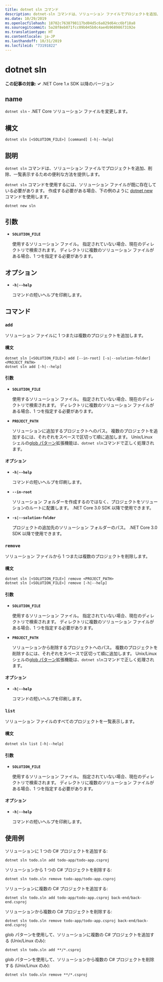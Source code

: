 ```yaml
---
title: dotnet sln コマンド
description: dotnet-sln コマンドは、ソリューション ファイルでプロジェクトを追加、削除、一覧表示するための便利なオプションを提供します。
ms.date: 10/29/2019
ms.openlocfilehash: 18702c7638798117bd04d5c6a829d64cc6bf18a8
ms.sourcegitcommit: 5a28f8eb071fcc09b045b0c4ae4b96898673192e
ms.translationtype: HT
ms.contentlocale: ja-JP
ms.lasthandoff: 10/31/2019
ms.locfileid: "73191822"
---
```

# <a name="dotnet-sln"></a>dotnet sln

**この記事の対象: ✓** .NET Core 1.x SDK 以降のバージョン

<!-- todo: uncomment when all CLI commands are reviewed
[!INCLUDE [topic-appliesto-net-core-all](../../../includes/topic-appliesto-net-core-all.md)]
-->

## <a name="name"></a>name

`dotnet sln` - .NET Core ソリューション ファイルを変更します。

## <a name="synopsis"></a>構文

```dotnetcli
dotnet sln [<SOLUTION_FILE>] [command] [-h|--help]
```

## <a name="description"></a>説明

`dotnet sln` コマンドは、ソリューション ファイルでプロジェクトを追加、削除、一覧表示するための便利な方法を提供します。

`dotnet sln` コマンドを使用するには、ソリューション ファイルが既に存在している必要があります。 作成する必要がある場合、下の例のように [dotnet new](dotnet-new.md) コマンドを使用します。

```dotnetcli
dotnet new sln
```

## <a name="arguments"></a>引数

- **`SOLUTION_FILE`**

  使用するソリューション ファイル。 指定されていない場合、現在のディレクトリで検索されます。 ディレクトリに複数のソリューション ファイルがある場合、1 つを指定する必要があります。

## <a name="options"></a>オプション

- **`-h|--help`**

  コマンドの短いヘルプを印刷します。

## <a name="commands"></a>コマンド

### `add`

ソリューション ファイルに 1 つまたは複数のプロジェクトを追加します。

#### <a name="synopsis"></a>構文

```dotnetcli
dotnet sln [<SOLUTION_FILE>] add [--in-root] [-s|--solution-folder] <PROJECT_PATH>
dotnet sln add [-h|--help]
```

#### <a name="arguments"></a>引数

- **`SOLUTION_FILE`**

  使用するソリューション ファイル。 指定されていない場合、現在のディレクトリで検索されます。 ディレクトリに複数のソリューション ファイルがある場合、1 つを指定する必要があります。

- **`PROJECT_PATH`**

  ソリューションに追加するプロジェクトへのパス。 複数のプロジェクトを追加するには、それぞれをスペースで区切って順に追加します。 Unix/Linux シェルの[glob パターン](https://en.wikipedia.org/wiki/Glob_(programming))拡張機能は、`dotnet sln`コマンドで正しく処理されます。

#### <a name="options"></a>オプション

- **`-h|--help`**

  コマンドの短いヘルプを印刷します。

- **`--in-root`**

  ソリューション フォルダーを作成するのではなく、プロジェクトをソリューションのルートに配置します。 .NET Core 3.0 SDK 以降で使用できます。

- **`-s|--solution-folder`**

  プロジェクトの追加先のソリューション フォルダーのパス。 .NET Core 3.0 SDK 以降で使用できます。

### `remove`

ソリューション ファイルから 1 つまたは複数のプロジェクトを削除します。

#### <a name="synopsis"></a>構文

```dotnetcli
dotnet sln [<SOLUTION_FILE>] remove <PROJECT_PATH>
dotnet sln [<SOLUTION_FILE>] remove [-h|--help]
```

#### <a name="arguments"></a>引数

- **`SOLUTION_FILE`**

  使用するソリューション ファイル。 指定されていない場合、現在のディレクトリで検索されます。 ディレクトリに複数のソリューション ファイルがある場合、1 つを指定する必要があります。

- **`PROJECT_PATH`**

  ソリューションから削除するプロジェクトへのパス。 複数のプロジェクトを削除するには、それぞれをスペースで区切って順に追加します。 Unix/Linux シェルの[glob パターン](https://en.wikipedia.org/wiki/Glob_(programming))拡張機能は、`dotnet sln`コマンドで正しく処理されます。

#### <a name="options"></a>オプション

- **`-h|--help`**

  コマンドの短いヘルプを印刷します。

### `list`

ソリューション ファイルのすべてのプロジェクトを一覧表示します。

#### <a name="synopsis"></a>構文

```dotnetcli
dotnet sln list [-h|--help]
```
  
#### <a name="arguments"></a>引数

- **`SOLUTION_FILE`**

  使用するソリューション ファイル。 指定されていない場合、現在のディレクトリで検索されます。 ディレクトリに複数のソリューション ファイルがある場合、1 つを指定する必要があります。

#### <a name="options"></a>オプション

- **`-h|--help`**

  コマンドの短いヘルプを印刷します。

## <a name="examples"></a>使用例

ソリューションに 1 つの C# プロジェクトを追加する:

```dotnetcli
dotnet sln todo.sln add todo-app/todo-app.csproj
```

ソリューションから 1 つの C# プロジェクトを削除する:

```dotnetcli
dotnet sln todo.sln remove todo-app/todo-app.csproj
```

ソリューションに複数の C# プロジェクトを追加する:

```dotnetcli
dotnet sln todo.sln add todo-app/todo-app.csproj back-end/back-end.csproj
```

ソリューションから複数の C# プロジェクトを削除する:

```dotnetcli
dotnet sln todo.sln remove todo-app/todo-app.csproj back-end/back-end.csproj
```

glob パターンを使用して、ソリューションに複数の C# プロジェクトを追加する (Unix/Linux のみ):

```dotnetcli
dotnet sln todo.sln add **/*.csproj
```

glob パターンを使用して、ソリューションから複数の C# プロジェクトを削除する (Unix/Linux のみ):

```dotnetcli
dotnet sln todo.sln remove **/*.csproj
```
